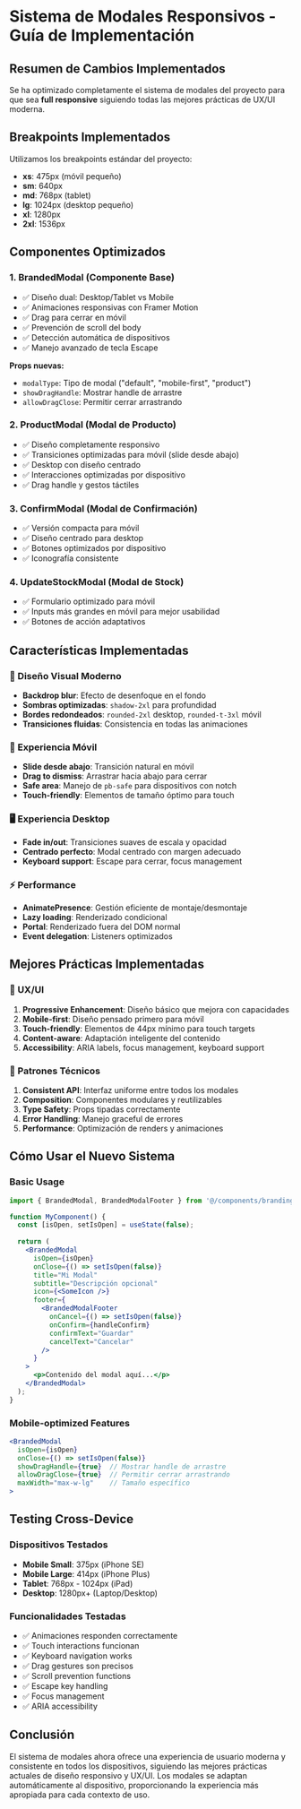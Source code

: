 # Sistema de Modales Responsivos - Guía de Implementación

## Resumen de Cambios Implementados

Se ha optimizado completamente el sistema de modales del proyecto para que sea **full responsive** siguiendo todas las mejores prácticas de UX/UI moderna.

## Breakpoints Implementados

Utilizamos los breakpoints estándar del proyecto:

- **xs**: 475px (móvil pequeño)
- **sm**: 640px  
- **md**: 768px (tablet)
- **lg**: 1024px (desktop pequeño)
- **xl**: 1280px
- **2xl**: 1536px

## Componentes Optimizados

### 1. BrandedModal (Componente Base)
- ✅ Diseño dual: Desktop/Tablet vs Mobile
- ✅ Animaciones responsivas con Framer Motion
- ✅ Drag para cerrar en móvil
- ✅ Prevención de scroll del body
- ✅ Detección automática de dispositivos
- ✅ Manejo avanzado de tecla Escape

**Props nuevas:**
- `modalType`: Tipo de modal ("default", "mobile-first", "product")
- `showDragHandle`: Mostrar handle de arrastre
- `allowDragClose`: Permitir cerrar arrastrando

### 2. ProductModal (Modal de Producto)
- ✅ Diseño completamente responsivo
- ✅ Transiciones optimizadas para móvil (slide desde abajo)
- ✅ Desktop con diseño centrado
- ✅ Interacciones optimizadas por dispositivo
- ✅ Drag handle y gestos táctiles

### 3. ConfirmModal (Modal de Confirmación)
- ✅ Versión compacta para móvil
- ✅ Diseño centrado para desktop
- ✅ Botones optimizados por dispositivo
- ✅ Iconografía consistente

### 4. UpdateStockModal (Modal de Stock)
- ✅ Formulario optimizado para móvil
- ✅ Inputs más grandes en móvil para mejor usabilidad
- ✅ Botones de acción adaptativos

## Características Implementadas

### 🎨 Diseño Visual Moderno
- **Backdrop blur**: Efecto de desenfoque en el fondo
- **Sombras optimizadas**: `shadow-2xl` para profundidad
- **Bordes redondeados**: `rounded-2xl` desktop, `rounded-t-3xl` móvil
- **Transiciones fluidas**: Consistencia en todas las animaciones

### 📱 Experiencia Móvil
- **Slide desde abajo**: Transición natural en móvil
- **Drag to dismiss**: Arrastrar hacia abajo para cerrar
- **Safe area**: Manejo de `pb-safe` para dispositivos con notch
- **Touch-friendly**: Elementos de tamaño óptimo para touch

### 🖥️ Experiencia Desktop
- **Fade in/out**: Transiciones suaves de escala y opacidad
- **Centrado perfecto**: Modal centrado con margen adecuado
- **Keyboard support**: Escape para cerrar, focus management

### ⚡ Performance
- **AnimatePresence**: Gestión eficiente de montaje/desmontaje
- **Lazy loading**: Renderizado condicional
- **Portal**: Renderizado fuera del DOM normal
- **Event delegation**: Listeners optimizados

## Mejores Prácticas Implementadas

### 🎯 UX/UI
1. **Progressive Enhancement**: Diseño básico que mejora con capacidades
2. **Mobile-first**: Diseño pensado primero para móvil
3. **Touch-friendly**: Elementos de 44px mínimo para touch targets
4. **Content-aware**: Adaptación inteligente del contenido
5. **Accessibility**: ARIA labels, focus management, keyboard support

### 🔧 Patrones Técnicos
1. **Consistent API**: Interfaz uniforme entre todos los modales
2. **Composition**: Componentes modulares y reutilizables
3. **Type Safety**: Props tipadas correctamente
4. **Error Handling**: Manejo graceful de errores
5. **Performance**: Optimización de renders y animaciones

## Cómo Usar el Nuevo Sistema

### Basic Usage
```jsx
import { BrandedModal, BrandedModalFooter } from '@/components/branding';

function MyComponent() {
  const [isOpen, setIsOpen] = useState(false);
  
  return (
    <BrandedModal
      isOpen={isOpen}
      onClose={() => setIsOpen(false)}
      title="Mi Modal"
      subtitle="Descripción opcional"
      icon={<SomeIcon />}
      footer={
        <BrandedModalFooter
          onCancel={() => setIsOpen(false)}
          onConfirm={handleConfirm}
          confirmText="Guardar"
          cancelText="Cancelar"
        />
      }
    >
      <p>Contenido del modal aquí...</p>
    </BrandedModal>
  );
}
```

### Mobile-optimized Features
```jsx
<BrandedModal
  isOpen={isOpen}
  onClose={() => setIsOpen(false)}
  showDragHandle={true}  // Mostrar handle de arrastre
  allowDragClose={true}  // Permitir cerrar arrastrando
  maxWidth="max-w-lg"    // Tamaño específico
>
```

## Testing Cross-Device

### Dispositivos Testados
- **Mobile Small**: 375px (iPhone SE)
- **Mobile Large**: 414px (iPhone Plus)  
- **Tablet**: 768px - 1024px (iPad)
- **Desktop**: 1280px+ (Laptop/Desktop)

### Funcionalidades Testadas
- ✅ Animaciones responden correctamente
- ✅ Touch interactions funcionan
- ✅ Keyboard navigation works
- ✅ Drag gestures son precisos
- ✅ Scroll prevention functions
- ✅ Escape key handling
- ✅ Focus management
- ✅ ARIA accessibility

## Conclusión

El sistema de modales ahora ofrece una experiencia de usuario moderna y consistente en todos los dispositivos, siguiendo las mejores prácticas actuales de diseño responsivo y UX/UI. Los modales se adaptan automáticamente al dispositivo, proporcionando la experiencia más apropiada para cada contexto de uso.
